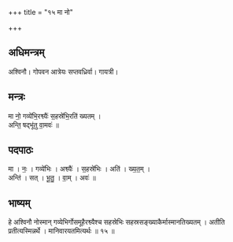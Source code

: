 +++
title = "१५ मा नो"

+++
## अधिमन्त्रम्
अश्विनौ। गोपवन आत्रेयः सप्तवध्रिर्वा। गायत्री।

## मन्त्रः
मा नो॒ गव्ये॑भि॒रश्व्यैः॑ स॒हस्रे॑भि॒रति॑ ख्यतम् ।  
अन्ति॒ षद्भू॑तु वा॒मवः॑ ॥

## पदपाठः
मा । नः॒ । गव्ये॑भिः । अश्व्यैः॑ । स॒हस्रे॑भिः । अति॑ । ख्य॒त॒म् ।  
अन्ति॑ । सत् । भू॒तु॒ । वा॒म् । अवः॑ ॥

## भाष्यम्
हे अश्विनौ नोस्मान् गव्येभिर्गोसमूहैरश्व्यैश्च सहस्रेभिः सहस्रसङ्ख्याकैर्मास्मानतिख्यतम् । अतीति प्रतीत्यस्मिन्नर्थे । मानिवारयतमित्यर्थः ॥ १५ ॥